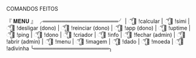 COMANDOS FEITOS

『 𝐌𝐄𝐍𝐔 』
╭════════════════════╯
| ೈ፝͜͡🤑 !calcular
| ೈ፝͜͡🤑 !simi
| ೈ፝͜͡🤑 !desligar (dono)
| ೈ፝͜͡🤑 !reinciar (dono)
| ೈ፝͜͡🤑 !app (dono)
| ೈ፝͜͡🤑 !uptime
| ೈ፝͜͡🤑 !ping
| ೈ፝͜͡🤑 !dono
| ೈ፝͜͡🤑 !criador
| ೈ፝͜͡🤑 !info
| ೈ፝͜͡🤑 !fechar (admin)
| ೈ፝͜͡🤑 !abrir (admin)
| ೈ፝͜͡🤑 !menu
| ೈ፝͜͡🤑 !imagem
| ೈ፝͜͡🤑 !dado
| ೈ፝͜͡🤑 !moeda
| ೈ፝͜͡🤑 !adivinha
╰════════════════════╮
